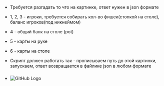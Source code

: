 * Требуется разгадать то что на картинке, ответ нужен в json формате
* 1, 2, 3 - игроки, требуется собирать кол-во фишек(стопкой на столе), баланс игроков(под никнеймом)
* 4 - общий банк на столе (pot)
* 5 - карты на руке
* 6 - карты на столе

* Скрипт должен работать так - прописываем путь до этой картинки, запускаем, ответ возвращается в файлике json в любом формате 

### 
* ![GitHub Logo](/image.jpeg)
